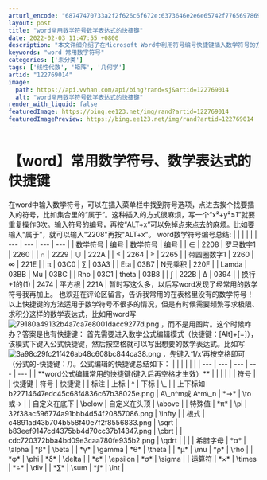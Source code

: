 ```yaml
---
arturl_encode: "68747470733a2f2f626c6f672e:6373646e2e6e65742f77656978696e5f34363531353938382f:61727469636c652f64657461696c732f313232373639303134"
layout: post
title: "word常用数学符号数学表达式的快捷键"
date: 2022-02-03 11:47:55 +0800
description: "本文详细介绍了在Microsoft Word中利用符号编号快捷键插入数学符号的方法，包括常用符号的对"
keywords: "word 常用数字符号"
categories: ['未分类']
tags: ['线性代数', '矩阵', '几何学']
artid: "122769014"
image:
  path: https://api.vvhan.com/api/bing?rand=sj&artid=122769014
  alt: "word常用数学符号数学表达式的快捷键"
render_with_liquid: false
featuredImage: https://bing.ee123.net/img/rand?artid=122769014
featuredImagePreview: https://bing.ee123.net/img/rand?artid=122769014
---
```


# 【word】常用数学符号、数学表达式的快捷键
在word中输入数学符号，可以在插入菜单栏中找到符号选项，点进去挨个找要插入的符号，比如集合里的“属于”。这种插入的方式很麻烦，写一个“x²+y²≤1”就要重复操作3次。输入符号的编号，再按“ALT+x”可以免掉点来点去的麻烦。比如要输入“属于”，就可以输入"2208"再按"ALT+x"。
word数学符号编号总结:
| | | | |
| --- | --- | --- | --- |
| 数学符号 | 编号 | 数学符号 | 编号 |
| ∈ | 2208 | 罗马数字1 | 2260 |
| ∩ | 2229 | ∪ | 222A |
| ≤ | 2264 | ≥ | 2265 |
| 带圆圈数字1 | 2260 | ∞ | 221E |
| π | 03C0 | ∑ | 03A3 |
| Eta | 03B7 | N元乘积 | 220F |
| Lamda | 03BB | Mu | 03BC |
| Rho | 03C1 | theta | 03B8 |
| ∫ | 222B | Δ | 0394 |
| 换行+1的(1) | 2474 | 平方根 | 221A |
暂时写这么多，以后写word发现了经常用的数学符号我再加上。
也欢迎在评论区留言，告诉我常用的在表格里没有的数学符号！
以上快捷键的方法适用于数学符号不很多的情况，但是有时候需要频繁写求极限、求积分这样的数学表达式，比如用word写
![79180a49132b4a7ca7e8001dacc9277d.png](https://i-blog.csdnimg.cn/blog\_migrate/25eb6d1c6de470fd788b4f81d6e7c972.png)
，而不是用图片。这个时候咋办？答案是也有快捷键：
首先需要进入数学公式编辑模式（快捷键：[Alt]+[=]），该模式下键入公式快捷键，然后按空格就可以写出想要的数学表达式。比如写
![3a98c29fc21f426ab48c608bc844ca38.png](https://i-blog.csdnimg.cn/blog\_migrate/dd8e1ced24e7b0cf90d825516460a099.png)
，先键入‘1/x’再按空格即可（分式的-快捷键：/）。公式编辑的快捷键总结如下：
| | | | | |
| --- | --- | --- | --- | --- |
| \*\*word公式编辑常用的快捷键(键入后再空格才生效）\*\* | | | | |
| 符号 | | 快捷键 | 符号 | 快捷键 |
| 标注 | 上标 | ^ | 下标 | \\_ |
| 上下标如 b22714647edc45c68f4836c67b38025e.png | A\\_n^m或 A^m\\_n | \*→\* | \to或-> |
| 自定义在底下 | \below | 自定义在头顶 | \above |
| 特殊值 | \*π\* | \pi | 32f38ac596774a91bbb4d54f20857086.png | \infty |
| 根式 | c4891ad43b704b558f40e7f2f8556833.png | \sqrt | b83eef9147cd4375bb4d70cc37b14347.png | \cbrt |
| cdc720372bba4bd09e3caa780fe935b2.png | \qdrt | | |
| 希腊字母 | \*α\* | \alpha | \*β\* | \beta |
| \*γ\* | \gamma | \*θ\* | \theta |
| \*μ\* | \mu | \*ρ\* | \rho |
| \*φ\* | \phi | \*δ\* | \delta |
| \*ε\* | \epsilon | \*σ\* | \sigma |
| 运算符 | \*×\* | \times | \*÷\* | \div |
| \*∑\* | \sum | \*∫\* | \int |